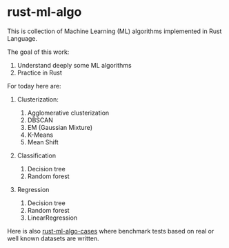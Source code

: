 # rust-ml-algo
This is collection of Machine Learning (ML) algorithms implemented in Rust Language.

The goal of this work:
1. Understand deeply some ML algorithms
2. Practice in Rust

For today here are:

1. Clusterization:
    1. Agglomerative clusterization
    2. DBSCAN
    3. EM (Gaussian Mixture)
    4. K-Means
    5. Mean Shift

2. Classification
    1. Decision tree
    2. Random forest

3. Regression
    1. Decision tree
    2. Random forest
    3. LinearRegression


Here is also [rust-ml-algo-cases](https://github.com/dmitryikh/rust-ml-algo-cases) where benchmark tests based on real or well known datasets are written.
